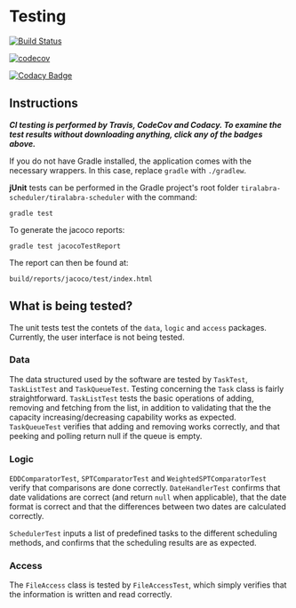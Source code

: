 # Testing

[![Build Status](https://travis-ci.org/otsha/tiralabra-scheduler.svg?branch=master)](https://travis-ci.org/otsha/tiralabra-scheduler)

[![codecov](https://codecov.io/gh/otsha/tiralabra-scheduler/branch/master/graph/badge.svg)](https://codecov.io/gh/otsha/tiralabra-scheduler)

[![Codacy Badge](https://api.codacy.com/project/badge/Grade/d0ab491418a2477d99c32a23c1d9e566)](https://www.codacy.com/app/otsha/tiralabra-scheduler?utm_source=github.com&amp;utm_medium=referral&amp;utm_content=otsha/tiralabra-scheduler&amp;utm_campaign=Badge_Grade)

## Instructions
***CI testing is performed by Travis, CodeCov and Codacy. To examine the test results without downloading anything, click any of the badges above.***

If you do not have Gradle installed, the application comes with the necessary wrappers. In this case, replace ```gradle``` with ```./gradlew```.

**jUnit** tests can be performed in the Gradle project's root folder ```tiralabra-scheduler/tiralabra-scheduler``` with the command:
```
gradle test
```
To generate the jacoco reports:
```
gradle test jacocoTestReport
```
The report can then be found at:
```
build/reports/jacoco/test/index.html
```

## What is being tested?
The unit tests test the contets of the ```data```, ```logic``` and ```access``` packages. Currently, the user interface is not being tested.

### Data
The data structured used by the software are tested by ```TaskTest```, ```TaskListTest``` and ```TaskQueueTest```. Testing concerning the ```Task``` class is fairly straightforward. ```TaskListTest``` tests the basic operations of adding, removing and fetching from the list, in addition to validating that the the capacity increasing/decreasing capability works as expected. ```TaskQueueTest``` verifies that adding and removing works correctly, and that peeking and polling return null if the queue is empty.

### Logic
```EDDComparatorTest```, ```SPTComparatorTest``` and ```WeightedSPTComparatorTest``` verify that comparisons are done correctly. ```DateHandlerTest``` confirms that date validations are correct (and return ```null``` when applicable), that the date format is correct and that the differences between two dates are calculated correctly.

```SchedulerTest``` inputs a list of predefined tasks to the different scheduling methods, and confirms that the scheduling results are as expected.

### Access
The ```FileAccess``` class is tested by ```FileAccessTest```, which simply verifies that the information is written and read correctly.
